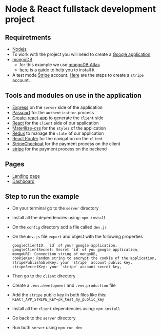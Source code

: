 # Node & React fullstack development project

## Requiretments

- [Nodejs](https://nodejs.org/en/)
- To work with the project you will need to create a [Google application](https://github.com/oscarpolanco/node_react_fullstack/tree/master/sections_text#enabling-google-oauth-api)
- [mongoDB](https://www.mongodb.com/)
  - for this example we use [mongoDB Atlas](https://www.mongodb.com/cloud/atlas/efficiency?utm_source=google&utm_campaign=gs_footprint_row_search_brand_atlas_desktop&utm_term=mongodb%20atlas&utm_medium=cpc_paid_search&utm_ad=e&gclid=Cj0KCQjw17n1BRDEARIsAFDHFezGsmIdQodv9F1O0kOECHGqfF6Ib2uO_aoO1YiesmVWGGp6XjILbpEaArYEEALw_wcB)
  - [here](https://github.com/oscarpolanco/node_react_fullstack/tree/master/sections_text#mongodb-atlas-setup-and-configuration-and-moongose-setup) is a guide to help you to install it
- A test mode [Stripe](https://stripe.com/) account. [Here](https://github.com/oscarpolanco/node_react_fullstack/tree/master/sections_text#create-a-stripe-account) are the steps to create a `stripe` account.

## Tools and modules on use in the application

- [Express](http://expressjs.com/) on the `server` side of the application
- [Passport](http://www.passportjs.org/) for the `authentication` process
- [Create-react-app](https://create-react-app.dev/docs/getting-started/) to generate the `client` side
- [React](https://reactjs.org/) for the `client` side of our application
- [Materilize-css](https://materializecss.com/) for the `styles` of the application
- [Redux](https://redux.js.org/introduction/getting-started) to manage the `state` of our application
- [React Router](https://www.npmjs.com/package/react-router-dom) for the navigation on the `client`
- [StripeCheckout](https://www.npmjs.com/package/react-stripe-checkout) for the payment process on the client
- [stripe](https://www.npmjs.com/package/stripe) for the payment process on the backend

## Pages

- [Landing page](http://localhost:3000/)
- [Dashboard](http://localhost:3000/surveys)

## Step to run the example

- On your terminal go to the `server` directory
- Install all the dependencies using: `npm install`
- On the `config` directory add a file called `dev.js`
- On the `dev.js` file `export` and object with the following properties

  ```
  googleClientID: `id` of your google application,
  googleClientSecret: Secret `id` of you google application,
  mongoURI: Connection string of mongoDB,
  cookieKey: Random string to encrypt the cookie of the application,
  stripePublishableKey: your `stripe` account public key,
  stripeSecretKey: your `stripe` account secret key,
  ```

- Then go to the `client` directory
- Create a `.env.development` and `.env.production` file
- Add the `stripe` public key in both files like this:
  `REACT_APP_STRIPE_KEY=pk_test_my_public_key`
- Install all the `client` dependencies using: `npm install`
- Go back to the `server` directory
- Run both `server` using `npm run dev`
